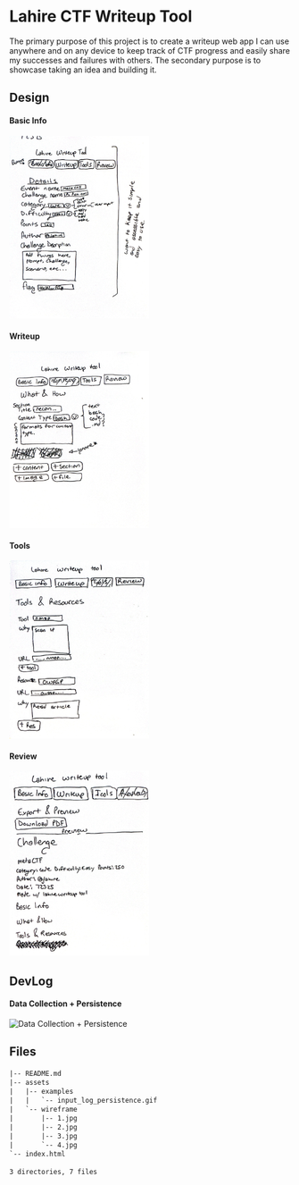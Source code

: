 # Lahire CTF Writeup Tool

The primary purpose of this project is to create a writeup web app I can use anywhere and on any device to keep track of CTF progress and easily share my successes and failures with others. The secondary purpose is to showcase taking an idea and building it.

## Design

<h4>Basic Info</h4>
<img src="assets/wireframe/1.jpg" alt="Basic Info" width="250"/><br>

<h4>Writeup</h4>
<img src="assets/wireframe/2.jpg" alt="Writeup" width="250"/><br>

<h4>Tools</h4>
<img src="assets/wireframe/3.jpg" alt="Basic Info" width="250"/><br>

<h4>Review</h4>
<img src="assets/wireframe/4.jpg" alt="Writeup" width="250"/><br>

## DevLog

<h4>Data Collection + Persistence</h4>
<img src="assets\examples\input_log_persistence.gif" alt="Data Collection + Persistence" width="250"/><br>

## Files
```text
|-- README.md
|-- assets
|   |-- examples
|   |   `-- input_log_persistence.gif
|   `-- wireframe
|       |-- 1.jpg
|       |-- 2.jpg
|       |-- 3.jpg
|       `-- 4.jpg
`-- index.html

3 directories, 7 files
```

